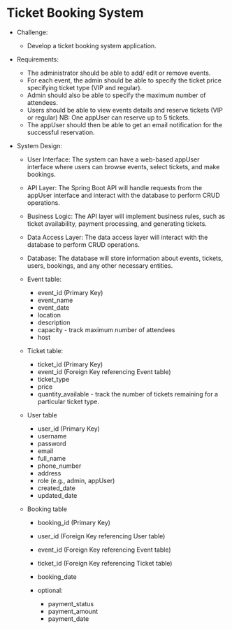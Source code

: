 # Ticket Booking System

+  Challenge:
   + Develop a ticket booking system application.

+  Requirements:
   + The administrator should be able to add/ edit or remove events.
   + For each event, the admin should be able to specify the ticket price specifying ticket type (VIP and regular).
   + Admin should also be able to specify the maximum number of attendees. 
   + Users should be able to view events details and reserve tickets (VIP or regular) NB: One appUser can reserve up to 5 tickets.
   + The appUser should then be able to get an email notification for the successful reservation.

+  System Design: 
   +   User Interface: The system can have a web-based appUser interface where users can browse events, select tickets, and make bookings.
   +   API Layer: The Spring Boot API will handle requests from the appUser interface and interact with the database to perform CRUD operations.
   +   Business Logic: The API layer will implement business rules, such as ticket availability, payment processing, and generating tickets. 
   +   Data Access Layer: The data access layer will interact with the database to perform CRUD operations.
   +   Database: The database will store information about events, tickets, users, bookings, and any other necessary entities.
   
   +   Event table:
       +  event_id (Primary Key)
       +  event_name
       +  event_date
       +  location
       +  description
       +  capacity - track maximum number of attendees
       +  host

   +   Ticket table:
       +  ticket_id (Primary Key)
       +  event_id (Foreign Key referencing Event table)
       +  ticket_type
       +  price
       +  quantity_available - track the number of tickets remaining for a particular ticket type.
       
   +   User table
       +  user_id (Primary Key)
       +  username
       +  password
       +  email
       +  full_name
       +  phone_number
       +  address
       +  role (e.g., admin, appUser)
       +  created_date
       +  updated_date
       
   +   Booking table
       +  booking_id (Primary Key)
       +  user_id (Foreign Key referencing User table)
       +  event_id (Foreign Key referencing Event table)
       +  ticket_id (Foreign Key referencing Ticket table)
       +  booking_date
       
       +  optional:
          +  payment_status
          +  payment_amount
          +  payment_date
   

